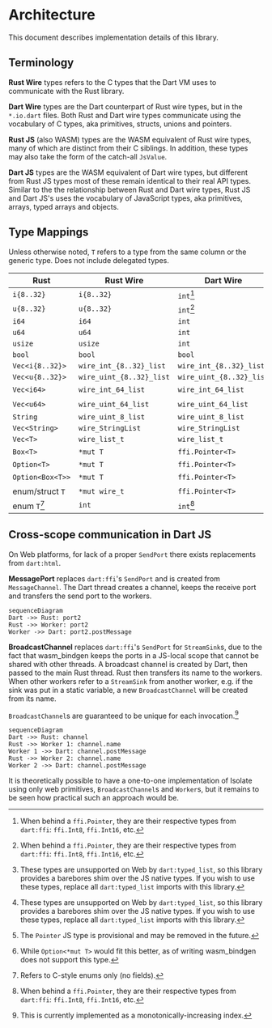 # Architecture

This document describes implementation details of this library.

## Terminology

**Rust Wire** types refers to the C types that the Dart VM uses to communicate with the Rust library.

**Dart Wire** types are the Dart counterpart of Rust wire types, but in
the `*.io.dart` files. Both Rust and Dart wire types communicate using the
vocabulary of C types, aka primitives, structs, unions and pointers.

**Rust JS** (also WASM) types are the WASM equivalent of Rust wire
types, many of which are distinct from their C siblings. In addition,
these types may also take the form of the catch-all `JsValue`.

**Dart JS** types are the WASM equivalent of Dart wire types, but
different from Rust JS types most of these remain identical to their real API types.
Similar to the the relationship between Rust and Dart wire types, Rust JS and Dart JS's
uses the vocabulary of JavaScript types, aka primitives, arrays, typed arrays and objects.

## Type Mappings

Unless otherwise noted, `T` refers to a type from the same column or the generic type.
Does not include delegated types.

| Rust             | Rust Wire                | Dart Wire                | Rust JS                  | Dart JS            | Dart              |
| ---------------- | ------------------------ | ------------------------ | ------------------------ | ------------------ | ----------------- |
| `i{8..32}`       | `i{8..32}`               | `int`[^1]                | `i{8..32}`               | `int`              | `int`             |
| `u{8..32}`       | `u{8..32}`               | `int`[^1]                | `u{8..32}`               | `int`              | `int`             |
| `i64`            | `i64`                    | `int`                    | `BigInt`                 | `BigInt`           | `int`             |
| `u64`            | `u64`                    | `int`                    | `BigInt`                 | `BigInt`           | `int`             |
| `usize`          | `usize`                  | `int`                    | `usize`                  | `int`              | `int`             |
| `bool`           | `bool`                   | `bool`                   | `bool`                   | `bool`             | `bool`            |
| `Vec<i{8..32}>`  | `wire_int_{8..32}_list`  | `wire_int_{8..32}_list`  | `Box<[i{8..32}]>`        | `Int{8..32}Array`  | `Int{8..32}List`  |
| `Vec<u{8..32}>`  | `wire_uint_{8..32}_list` | `wire_uint_{8..32}_list` | `Box<[u{8..32}]>`        | `Uint{8..32}Array` | `Uint{8..32}List` |
| `Vec<i64>`       | `wire_int_64_list`       | `wire_int_64_list`       | `Box<[i64]>`             | `BigInt64Array`    | `Int64List`[^2]   |
| `Vec<u64>`       | `wire_uint_64_list`      | `wire_uint_64_list`      | `Box<[u64]>`             | `BigUint64Array`   | `Uint64List`[^2]  |
| `String`         | `wire_uint_8_list`       | `wire_uint_8_list`       | `String`                 | `String`           | `String`          |
| `Vec<String>`    | `wire_StringList`        | `wire_StringList`        | `Box<[String]>`          | `List`             | `List<String>`    |
| `Vec<T>`         | `wire_list_t`            | `wire_list_t`            | `Box<[JsValue]>`         | `List`             | `List<T>`         |
| `Box<T>`         | `*mut T`                 | `ffi.Pointer<T>`         | `Pointer<T>`[^3]         | `int`              | `T`               |
| `Option<T>`      | `*mut T`                 | `ffi.Pointer<T>`         | `Option<T>`              | `T?`               | `T?`              |
| `Option<Box<T>>` | `*mut T`                 | `ffi.Pointer<T>`         | `Option<Pointer<T>>`[^4] | `T?`               | `T?`              |
| enum/struct `T`  | `*mut wire_t`            | `ffi.Pointer<T>`         | `Array`                  | `List`             | class `T`         |
| enum `T`[^5]     | `int`                    | `int`[^1]                | `i32`                    | `int`              | enum `T`          |

## Cross-scope communication in Dart JS

On Web platforms, for lack of a proper `SendPort` there exists replacements from `dart:html`.

**MessagePort** replaces `dart:ffi`'s `SendPort` and is created from `MessageChannel`. The Dart
thread creates a channel, keeps the receive port and transfers the send port to the workers.

```mermaid
sequenceDiagram
Dart ->> Rust: port2
Rust ->> Worker: port2
Worker ->> Dart: port2.postMessage
```

**BroadcastChannel** replaces `dart:ffi`'s `SendPort` for `StreamSink`s, due to the fact that wasm_bindgen
keeps the ports in a JS-local scope that cannot be shared with other threads. A broadcast channel
is created by Dart, then passed to the main Rust thread. Rust then transfers its name to the workers.
When other workers refer to a `StreamSink` from another worker, e.g. if the sink was put in a static variable,
a new `BroadcastChannel` will be created from its name.

`BroadcastChannel`s are guaranteed to be unique for each invocation.[^6]

```mermaid
sequenceDiagram
Dart ->> Rust: channel
Rust ->> Worker 1: channel.name
Worker 1 ->> Dart: channel.postMessage
Rust ->> Worker 2: channel.name
Worker 2 ->> Dart: channel.postMessage
```

It is theoretically possible to have a one-to-one implementation of Isolate using only web primitives,
`BroadcastChannel`s and `Worker`s, but it remains to be seen how practical such an approach would be.


[^1]: When behind a `ffi.Pointer`, they are their respective types from `dart:ffi`: `ffi.Int8`, `ffi.Int16`, etc.
[^2]:
    These types are unsupported on Web by `dart:typed_list`, so this library provides a barebores shim over the JS native types.
    If you wish to use these types, replace all `dart:typed_list` imports with this library.

[^3]: The `Pointer` JS type is provisional and may be removed in the future.
[^4]: While `Option<*mut T>` would fit this better, as of writing wasm_bindgen does not support this type.
[^5]: Refers to C-style enums only (no fields).
[^6]: This is currently implemented as a monotonically-increasing index.

<script src="https://cdn.jsdelivr.net/npm/mermaid/dist/mermaid.min.js"></script>
<script>
let mdbookTheme = localStorage.getItem("mdbook-theme") || default_theme;
mermaid.initialize({
    startOnLoad: true,
    theme: mdbookTheme == 'light' || mdbookTheme == 'rust' ? 'light' : 'dark',
});
</script>